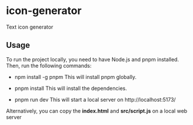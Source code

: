# icon-generator
 Text icon generator

 ## Usage
To run the project locally, you need to have Node.js and pnpm installed. Then, run the following commands:
- npm install -g pnpm
This will install pnpm globally.

- pnpm install
This will install the dependencies.

- pnpm run dev
This will start a local server on http://localhost:5173/

Alternatively, you can copy the **index.html** and **src/script.js** on a local web server
